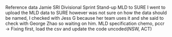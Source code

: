 Reference data
Jamie
SRI Divisional
Sprint Stand-up
MLD to SURE
I went to upload the MLD data to SURE however was not sure on how the data should be named, I checked with Jess G because her team uses it and she said to check with George Zhao so waiting on him.
MLD specification
chemo,
pccr -> Fixing first, load the csv and update the code
uncoded(NSW, ACT)
